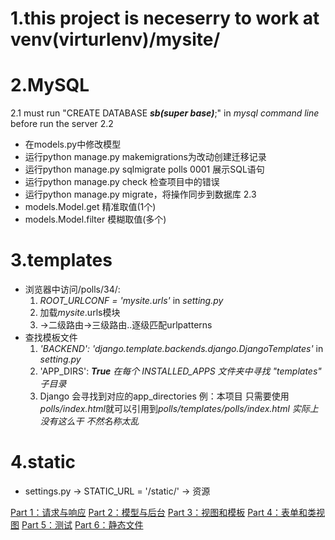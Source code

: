 # 1.this project is neceserry to work at venv(virturlenv)/mysite/

# 2.MySQL
2.1 must run "CREATE DATABASE ***sb(super base)***;" in *mysql command line* before run the server
2.2
* 在models.py中修改模型
* 运行python manage.py makemigrations为改动创建迁移记录
* 运行python manage.py sqlmigrate polls 0001 展示SQL语句
* 运行python manage.py check 检查项目中的错误
* 运行python manage.py migrate，将操作同步到数据库
2.3
* models.Model.get 精准取值(1个)
* models.Model.filter 模糊取值(多个)

# 3.templates
* 浏览器中访问/polls/34/: 
    1. *ROOT_URLCONF = 'mysite.urls'* in *setting.py*
    2. 加载*mysite*.urls模块
    3. ->二级路由->三级路由..逐级匹配urlpatterns
*   查找模板文件
    1. *'BACKEND': 'django.template.backends.django.DjangoTemplates'* in *setting.py*
    2. 'APP_DIRS': ***True*** *在每个 INSTALLED_APPS 文件夹中寻找 "templates" 子目录*
    3. Django 会寻找到对应的app_directories 
        例：本项目 只需要使用*polls/index.html*就可以引用到*polls/templates/polls/index.html*
        *实际上没有这么干 不然名称太乱*

# 4.static
* settings.py -> STATIC_URL = '/static/' -> 资源

[Part 1：请求与响应](http://www.liujiangblog.com/course/django/87)
[Part 2：模型与后台](http://www.liujiangblog.com/course/django/88)
[Part 3：视图和模板](http://www.liujiangblog.com/course/django/89)
[Part 4：表单和类视图](http://www.liujiangblog.com/course/django/90)
[Part 5：测试](http://www.liujiangblog.com/course/django/91)
[Part 6：静态文件](http://www.liujiangblog.com/course/django/92)